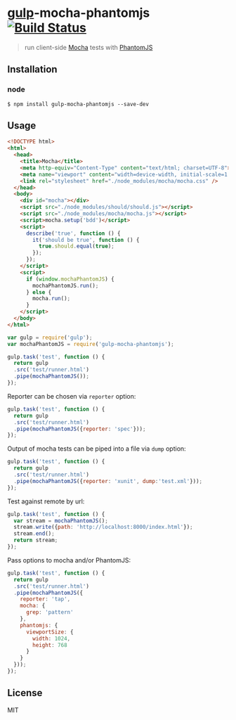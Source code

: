 # [gulp](https://github.com/wearefractal/gulp)-mocha-phantomjs [![Build Status](https://travis-ci.org/mrhooray/gulp-mocha-phantomjs.svg?branch=master)](https://travis-ci.org/mrhooray/gulp-mocha-phantomjs)
> run client-side [Mocha](https://github.com/visionmedia/mocha) tests with [PhantomJS](https://github.com/ariya/phantomjs)

## Installation
### node
```shell
$ npm install gulp-mocha-phantomjs --save-dev
```

## Usage
```html
<!DOCTYPE html>
<html>
  <head>
    <title>Mocha</title>
    <meta http-equiv="Content-Type" content="text/html; charset=UTF-8">
    <meta name="viewport" content="width=device-width, initial-scale=1.0">
    <link rel="stylesheet" href="./node_modules/mocha/mocha.css" />
  </head>
  <body>
    <div id="mocha"></div>
    <script src="./node_modules/should/should.js"></script>
    <script src="./node_modules/mocha/mocha.js"></script>
    <script>mocha.setup('bdd')</script>
    <script>
      describe('true', function () {
        it('should be true', function () {
          true.should.equal(true);
        });
      });
    </script>
    <script>
      if (window.mochaPhantomJS) {
        mochaPhantomJS.run();
      } else {
        mocha.run();
      }
    </script>
  </body>
</html>
```

```javascript
var gulp = require('gulp');
var mochaPhantomJS = require('gulp-mocha-phantomjs');

gulp.task('test', function () {
  return gulp
  .src('test/runner.html')
  .pipe(mochaPhantomJS());
});
```

Reporter can be chosen via `reporter` option:

```javascript
gulp.task('test', function () {
  return gulp
  .src('test/runner.html')
  .pipe(mochaPhantomJS({reporter: 'spec'}));
});
```

Output of mocha tests can be piped into a file via `dump` option:

```javascript
gulp.task('test', function () {
  return gulp
  .src('test/runner.html')
  .pipe(mochaPhantomJS({reporter: 'xunit', dump:'test.xml'}));
});
```

Test against remote by url:

```javascript
gulp.task('test', function () {
  var stream = mochaPhantomJS();
  stream.write({path: 'http://localhost:8000/index.html'});
  stream.end();
  return stream;
});
```

Pass options to mocha and/or PhantomJS:

```javascript
gulp.task('test', function () {
  return gulp
  .src('test/runner.html')
  .pipe(mochaPhantomJS({
    reporter: 'tap',
    mocha: {
      grep: 'pattern'
    },
    phantomjs: {
      viewportSize: {
        width: 1024,
        height: 768
      }
    }
  }));
});
```

## License
MIT
